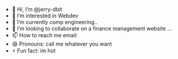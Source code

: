 - 👋 Hi, I’m @jerry-dbit
- 👀 I’m interested in Webdev
- 🌱 I’m currently comp engineering..
- 💞️ I’m looking to collaborate on a finance management website ...
- 📫 How to reach me email: 
- 😄 Pronouns: call me whatever you want 
- ⚡ Fun fact: im hot

<!---
jerry-dbit/jerry-dbit is a ✨ special ✨ repository because its `README.md` (this file) appears on your GitHub profile.
You can click the Preview link to take a look at your changes.
--->

